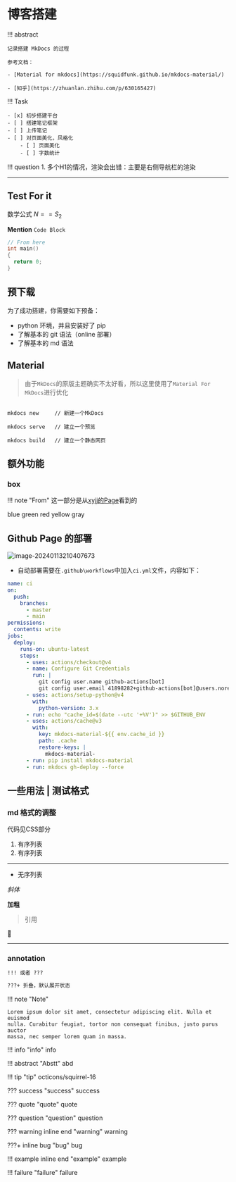 # 博客搭建
!!! abstract

    记录搭建 MkDocs 的过程

    参考文档：
    
    - [Material for mkdocs](https://squidfunk.github.io/mkdocs-material/)
    
    - [知乎](https://zhuanlan.zhihu.com/p/630165427)
!!! Task

    - [x] 初步搭建平台
    - [ ] 搭建笔记框架
    - [ ] 上传笔记
    - [ ] 对页面美化，风格化
        - [ ] 页面美化
        - [ ] 字数统计
!!! question
    1. 多个H1的情况，渲染会出错：主要是右侧导航栏的渲染

-------

## Test For it

数学公式
$N==S_2$

**Mention**
`Code Block`

```C linenums="1" title="Test"  
// From here
int main()
{
  return 0;
}
```

## 预下载

为了成功搭建，你需要如下预备：

- python 环境，并且安装好了 pip
- 了解基本的 git 语法（online 部署）
- 了解基本的 md 语法

## Material

> 由于`MkDocs`的原版主题确实不太好看，所以这里使用了`Material For MkDocs`进行优化

```shell  

mkdocs new     // 新建一个MkDocs

mkdocs serve   // 建立一个预览

mkdocs build   // 建立一个静态网页

```

## 额外功能

### box
!!! note "From"
    这一部分是从[xyjj的Page](https://xuan-insr.github.io/%E6%9D%82%E9%A1%B9/%E5%8D%9A%E5%AE%A2%E6%90%AD%E5%BB%BA%E8%AE%B0%E5%BD%95/#status-%E5%B0%8F%E6%96%B9%E5%9D%97)看到的

<span class="box box-blue">blue</span>
<span class="box box-green">green</span>
<span class="box box-red">red</span>
<span class="box box-yellow">yellow</span>
<span class="box box-gray">gray</span>

## Github Page 的部署

![image-20240113210407673](https://zzh-pic-for-self.oss-cn-hangzhou.aliyuncs.com/img/202401132104761.png)

- 自动部署需要在`.github\workflows`中加入`ci.yml`文件，内容如下：

``` yml linenums="1"
name: ci
on:
  push:
    branches:
      - master
      - main
permissions:
  contents: write
jobs:
  deploy:
    runs-on: ubuntu-latest
    steps:
      - uses: actions/checkout@v4
      - name: Configure Git Credentials
        run: |
          git config user.name github-actions[bot]
          git config user.email 41898282+github-actions[bot]@users.noreply.github.com
      - uses: actions/setup-python@v4
        with:
          python-version: 3.x
      - run: echo "cache_id=$(date --utc '+%V')" >> $GITHUB_ENV
      - uses: actions/cache@v3
        with:
          key: mkdocs-material-${{ env.cache_id }}
          path: .cache
          restore-keys: |
            mkdocs-material-
      - run: pip install mkdocs-material
      - run: mkdocs gh-deploy --force
```

## 一些用法 | 测试格式

### md 格式的调整

代码见CSS部分

1. 有序列表
2. 有序列表
-------
- 无序列表


*斜体*

**加粗**

> 引用

[链接]:(http://127.0.0.1:8000/#github-page)

:bread:


--------

### annotation


``` md
!!! 或者 ???

???+ 折叠，默认展开状态
```


!!! note "Note"

    Lorem ipsum dolor sit amet, consectetur adipiscing elit. Nulla et euismod
    nulla. Curabitur feugiat, tortor non consequat finibus, justo purus auctor
    massa, nec semper lorem quam in massa.

!!! info "info"
    info 

!!! abstract "Abstt"
    abd

!!! tip "tip" 
    octicons/squirrel-16

??? success "success"
    success

??? quote "quote"
    quote

??? question "question"
    question


??? warning  inline end "warning"
    warning

???+ inline bug "bug"
    bug

!!! example inline end "example"
    example

!!! failure "failure"
    failure
